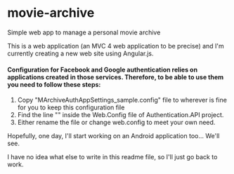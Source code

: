 # movie-archive
Simple web app to manage a personal movie archive

This is a web application (an MVC 4 web application to be precise) and I'm currently creating a new web site using Angular.js.

#### Configuration for Facebook and Google authentication relies on applications created in those services. Therefore, to be able to use them you need to follow these steps:

1. Copy "MArchiveAuthAppSettings_sample.config" file to wherever is fine for you to keep this configuration file
2. Find the line "<appSettings file="..\..\MArchiveAuthAppSettings.config"></appSettings>" inside the Web.Config file of Authentication.API project.
3. Either rename the file or change web.config to meet your own need.

Hopefully, one day, I'll start working on an Android application too... We'll see.

I have no idea what else to write in this readme file, so I'll just go back to work.
